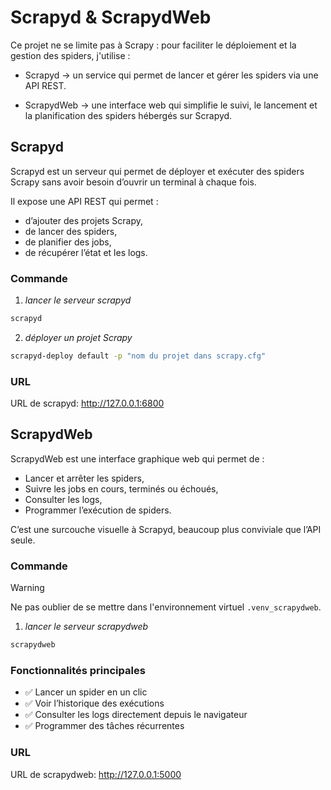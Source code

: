 # Scrapyd & ScrapydWeb

Ce projet ne se limite pas à Scrapy : pour faciliter le déploiement et la gestion des spiders, j'utilise :

- Scrapyd → un service qui permet de lancer et gérer les spiders via une API REST.

- ScrapydWeb → une interface web qui simplifie le suivi, le lancement et la planification des spiders hébergés sur Scrapyd.

## Scrapyd

Scrapyd est un serveur qui permet de déployer et exécuter des spiders Scrapy sans avoir besoin d’ouvrir un terminal à chaque fois.

Il expose une API REST qui permet :

- d’ajouter des projets Scrapy,
- de lancer des spiders,
- de planifier des jobs,
- de récupérer l’état et les logs.

### Commande

1) *lancer le serveur scrapyd*
```bash
scrapyd
```

2) *déployer un projet Scrapy*
```bash
scrapyd-deploy default -p "nom du projet dans scrapy.cfg"

```

### URL

URL de scrapyd: http://127.0.0.1:6800

## ScrapydWeb

ScrapydWeb est une interface graphique web qui permet de :

- Lancer et arrêter les spiders,
- Suivre les jobs en cours, terminés ou échoués,
- Consulter les logs,
- Programmer l’exécution de spiders.

C’est une surcouche visuelle à Scrapyd, beaucoup plus conviviale que l’API seule.

### Commande
> [!WARNING]  
> Ne pas oublier de se mettre dans l'environnement virtuel `.venv_scrapydweb`.  

1) *lancer le serveur scrapydweb*
```bash
scrapydweb
```

### Fonctionnalités principales

- ✅ Lancer un spider en un clic
- ✅ Voir l’historique des exécutions
- ✅ Consulter les logs directement depuis le navigateur
- ✅ Programmer des tâches récurrentes

### URL

URL de scrapydweb: http://127.0.0.1:5000